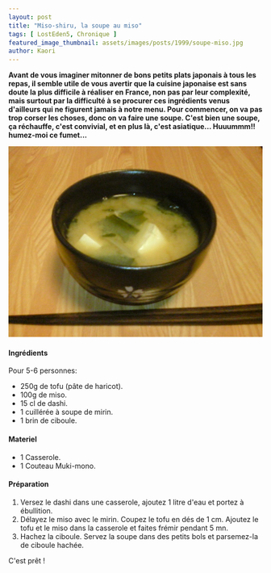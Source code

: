 ```yaml
---
layout: post
title: "Miso-shiru, la soupe au miso"
tags: [ LostEden5, Chronique ]
featured_image_thumbnail: assets/images/posts/1999/soupe-miso.jpg
author: Kaori
---
```


**Avant de vous imaginer mitonner de bons petits plats japonais à tous les repas, il semble utile de vous avertir que la cuisine japonaise est sans doute la plus difficile à réaliser en France, non pas par leur complexité, mais surtout par la difficulté à se procurer ces ingrédients venus d'ailleurs qui ne figurent jamais à notre menu. Pour commencer, on va pas trop corser les choses, donc on va faire une soupe. C'est bien une soupe, ça réchauffe, c'est convivial, et en plus là, c'est asiatique... Huuummm!! humez-moi ce fumet...**

![Après](assets/images/posts/1999/soupe-miso.jpg)

#### Ingrédients

Pour 5-6 personnes:

- 250g de tofu (pâte de haricot).
- 100g de miso.
- 15 cl de dashi.
- 1 cuillérée à soupe de mirin.
- 1 brin de ciboule.

#### Materiel

- 1 Casserole.
- 1 Couteau Muki-mono.

#### Préparation

1. Versez le dashi dans une casserole, ajoutez 1 litre d'eau et portez à ébullition.
2. Délayez le miso avec le mirin. Coupez le tofu en dés de 1 cm. Ajoutez le tofu et le miso dans la casserole et faites frémir pendant 5 mn.
3. Hachez la ciboule. Servez la soupe dans des petits bols et parsemez-la de ciboule hachée.

C'est prêt !